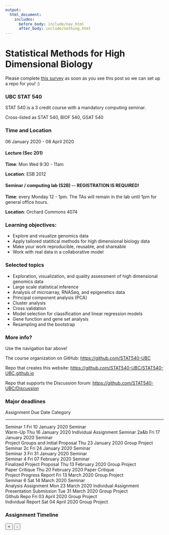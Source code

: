 ```yaml
---
output:
  html_document:
    includes:
      before_body: include/nav.html
      after_body: include/nothing.html
---
```



# Statistical Methods for High Dimensional Biology
<span style="color: red"></span>

Please complete <span style="color: blue">[this survey](https://docs.google.com/forms/d/e/1FAIpQLSd8WlRLiBRaNrNk5PEY87nLkEPjZ60BcdTMUU0JAQRyMkkNsg/viewform?usp=sf_link)</span> as soon as you see this post so we can set up a repo for you! :) 

### UBC STAT 540

STAT 540 is a 3 credit course with a mandatory computing seminar.

Cross-listed as STAT 540, BIOF 540, GSAT 540

### Time and Location

06 January 2020 - 08 April 2020

#### Lecture (Sec 201)

**Time**: Mon Wed 9:30 - 11am

**Location**: ESB 2012

#### Seminar / computing lab (S2B) -- REGISTRATION IS REQUIRED!

**Time**: every Monday 12 - 1pm. The TAs will remain in the lab until 1pm for general office hours.

**Location**: Orchard Commons 4074

### Learning objectives:

  * Explore and visualize genomics data
  * Apply tailored statitical methods for high dimensional biology data
  * Make your work reproducible, reusable, and shareable
  * Work with real data in a collaborative model

### Selected topics

  * Exploration, visualization, and quality assessment of high dimensional genomics data
  * Large scale statistical inference
  * Analysis of microarray, RNASeq, and epigenetics data
  * Principal component analysis (PCA)
  * Cluster analysis
  * Cross validation
  * Model selection for classification and linear regression models
  * Gene function and gene set analysis
  * Resampling and the bootstrap

### More info?

Use the navigation bar above!

The course organization on GitHub: <https://github.com/STAT540-UBC>  

Repo that creates this website: <https://github.com/STAT540-UBC/STAT540-UBC.github.io>

Repo that supports the Discussion forum: <https://github.com/STAT540-UBC/Discussion>

### Major deadlines

Assignment                            Due Date               Category              
------------------------------------  ---------------------  ----------------------
Seminar 1                             Fri 10 January 2020    Seminar               
Warm-Up                               Thu 16 January 2020    Individual Assignment 
Seminar 2a&b                          Fri 17 January 2020    Seminar               
Project Groups and Initial Proposal   Thu 23 January 2020    Group Project         
Seminar 2c                            Fri 24 January 2020    Seminar               
Seminar 3                             Fri 31 January 2020    Seminar               
Seminar 4                             Fri 07 February 2020   Seminar               
Finalized Project Proposal            Thu 13 February 2020   Group Project         
Paper Critique                        Thu 20 February 2020   Paper Critique        
Project Progress Report               Fri 13 March 2020      Group Project         
Seminar 6                             Sat 14 March 2020      Seminar               
Analysis Assignment                   Mon 23 March 2020      Individual Assignment 
Presentation Submission               Tue 31 March 2020      Group Project         
Github Repo                           Fri 03 April 2020      Group Project         
Individual Report                     Sat 04 April 2020      Group Project         

### Assignment Timeline

<!--html_preserve--><div id="htmlwidget-ec6fbfc7166860bdc643" class="timevis html-widget" style="width:672px;height:480px;">
<div class="btn-group zoom-menu">
<button type="button" class="btn btn-default btn-lg zoom-in" title="Zoom in">+</button>
<button type="button" class="btn btn-default btn-lg zoom-out" title="Zoom out">-</button>
</div>
</div>
<script type="application/json" data-for="htmlwidget-ec6fbfc7166860bdc643">{"x":{"items":[{"id":"1","content":"Warm-Up","start":"2020-01-16 23:59:00","Category":"Individual Assignment","style":"background-color: gold;"},{"id":"2","content":"Paper Critique","start":"2020-02-20 23:59:00","Category":"Paper Critique","style":"background-color: aqua;"},{"id":"3","content":"Analysis Assignment","start":"2020-03-23 23:59:00","Category":"Individual Assignment","style":"background-color: pink;"},{"id":"4","content":"Project Groups and Initial Proposal","start":"2020-01-23 23:59:00","Category":"Group Project","style":"background-color: lavender;"},{"id":"5","content":"Finalized Project Proposal","start":"2020-02-13 23:59:00","Category":"Group Project","style":"background-color: lavender;"},{"id":"6","content":"Project Progress Report","start":"2020-03-13 23:59:00","Category":"Group Project","style":"background-color: lavender;"},{"id":"7","content":"Presentation Submission","start":"2020-03-31 23:59:00","Category":"Group Project","style":"background-color: lavender;"},{"id":"8","content":"Github Repo","start":"2020-04-03 23:59:00","Category":"Group Project","style":"background-color: lavender;"},{"id":"9","content":"Individual Report","start":"2020-04-04 23:59:00","Category":"Group Project","style":"background-color: lavender;"},{"id":"10","content":"Seminar 1","start":"2020-01-10 23:59:00","Category":"Seminar","style":"background-color: palegreen;"},{"id":"11","content":"Seminar 2a&b","start":"2020-01-17 23:59:00","Category":"Seminar","style":"background-color: palegreen;"},{"id":"12","content":"Seminar 2c ","start":"2020-01-24 23:59:00","Category":"Seminar","style":"background-color: palegreen;"},{"id":"13","content":"Seminar 3 ","start":"2020-01-31 23:59:00","Category":"Seminar","style":"background-color: palegreen;"},{"id":"14","content":"Seminar 4 ","start":"2020-02-07 23:59:00","Category":"Seminar","style":"background-color: palegreen;"},{"id":"15","content":" Seminar 6 ","start":"2020-03-14 23:59:00","Category":"Seminar","style":"background-color: palegreen;"}],"groups":null,"showZoom":true,"zoomFactor":0.5,"fit":true,"options":[],"height":null,"api":[]},"evals":[],"jsHooks":[]}</script><!--/html_preserve-->


